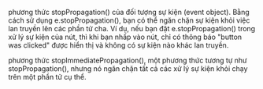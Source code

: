 phương thức stopPropagation() của đối tượng sự kiện (event object). Bằng cách sử dụng e.stopPropagation(), bạn có thể ngăn chặn sự kiện khỏi việc lan truyền lên các phần tử cha. Ví dụ, nếu bạn đặt e.stopPropagation() trong xử lý sự kiện của nút, thì khi bạn nhấp vào nút, chỉ có thông báo "button was clicked" được hiển thị và không có sự kiện nào khác lan truyền.

phương thức stopImmediatePropagation(), một phương thức tương tự như stopPropagation(), nhưng nó ngăn chặn tất cả các xử lý sự kiện khỏi chạy trên một phần tử cụ thể.